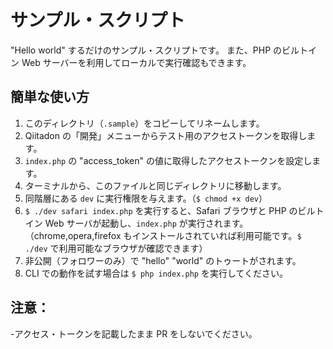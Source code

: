 # サンプル・スクリプト

"Hello world" するだけのサンプル・スクリプトです。
また、PHP のビルトイン Web サーバーを利用してローカルで実行確認もできます。

## 簡単な使い方

1. このディレクトリ（`.sample`）をコピーしてリネームします。
1. Qiitadon の「開発」メニューからテスト用のアクセストークンを取得します。
1. `index.php` の "access_token" の値に取得したアクセストークンを設定します。
1. ターミナルから、このファイルと同じディレクトリに移動します。
1. 同階層にある `dev` に実行権限を与えます。（`$ chmod +x dev`）
1. `$ ./dev safari index.php` を実行すると、Safari ブラウザと PHP のビルトイン Web サーバが起動し、`index.php` が実行されます。（chrome,opera,firefox もインストールされていれば利用可能です。`$ ./dev` で利用可能なブラウザが確認できます）
1. 非公開（フォロワーのみ）で "hello" "world" のトゥートがされます。
1. CLI での動作を試す場合は `$ php index.php` を実行してください。


## 注意：

-アクセス・トークンを記載したまま PR をしないでください。
